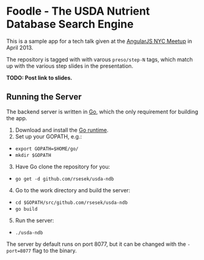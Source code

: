 # Foodle - The USDA Nutrient Database Search Engine

This is a sample app for a tech talk given at the [AngularJS NYC Meetup](http://www.meetup.com/angularjs-nyc) in April 2013.

The repository is tagged with with varous `preso/step-N` tags, which match up with the various step slides in the presentation.

**TODO: Post link to slides.**

## Running the Server

The backend server is written in [Go](http://golang.org), which the only requirement for building the app.

1. Download and install the [Go runtime](http://golang.org/doc/install).
2. Set up your GOPATH, e.g.:
  * `export GOPATH=$HOME/go/`
  * `mkdir $GOPATH`
3. Have Go clone the repository for you:
  * `go get -d github.com/rsesek/usda-ndb`
4. Go to the work directory and build the server:
  * `cd $GOPATH/src/github.com/rsesek/usda-ndb`
  * `go build`
5. Run the server:
  * `./usda-ndb`

The server by default runs on port 8077, but it can be changed with the `-port=8077` flag to the binary.
